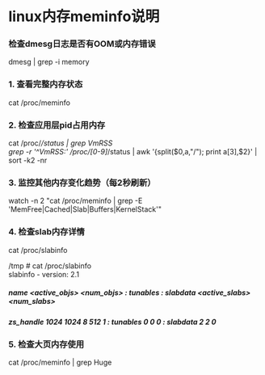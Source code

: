 # linux内存meminfo说明

### 检查dmesg日志是否有OOM或内存错误
dmesg | grep -i memory

### 1. 查看完整内存状态
cat /proc/meminfo

### 2. 检查应用层pid占用内存
cat /proc/*/status | grep VmRSS  
grep -r '^VmRSS:' /proc/[0-9]*/status | awk '{split($0,a,"/"); print a[3],$2}' | sort -k2 -nr

### 3. 监控其他内存变化趋势（每2秒刷新）
watch -n 2 "cat /proc/meminfo | grep -E 'MemFree|Cached|Slab|Buffers|KernelStack'"

### 4. 检查slab内存详情
cat /proc/slabinfo  

/tmp # cat /proc/slabinfo  
slabinfo - version: 2.1
##### name            <active_objs> <num_objs> <objsize> <objperslab> <pagesperslab> : tunables <limit> <batchcount> <sharedfactor> : slabdata <active_slabs> <num_slabs> <sharedavail>  
##### zs_handle           1024   1024      8  512    1 : tunables    0    0    0 : slabdata      2      2      0

### 5. 检查大页内存使用
cat /proc/meminfo | grep Huge